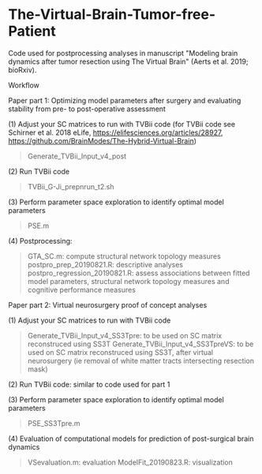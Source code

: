 # The-Virtual-Brain-Tumor-free-Patient
Code used for postprocessing analyses in manuscript "Modeling brain dynamics after tumor resection using The Virtual Brain" (Aerts et al. 2019; bioRxiv).

Workflow

Paper part 1: Optimizing model parameters after surgery and evaluating stability from pre- to post-operative assessment

(1) Adjust your SC matrices to run with TVBii code (for TVBii code see Schirner et al. 2018 eLife, https://elifesciences.org/articles/28927, https://github.com/BrainModes/The-Hybrid-Virtual-Brain)
> Generate_TVBii_Input_v4_post
  
(2) Run TVBii code
> TVBii_G-Ji_prepnrun_t2.sh

(3) Perform parameter space exploration to identify optimal model parameters
> PSE.m

(4) Postprocessing:
> GTA_SC.m: compute structural network topology measures
> postpro_prep_20190821.R: descriptive analyses
> postpro_regression_20190821.R: assess associations between fitted model parameters, structural network topology measures and cognitive performance measures


Paper part 2: Virtual neurosurgery proof of concept analyses

(1) Adjust your SC matrices to run with TVBii code
> Generate_TVBii_Input_v4_SS3Tpre: to be used on SC matrix reconstruced using SS3T
> Generate_TVBii_Input_v4_SS3TpreVS: to be used on SC matrix reconstruced using SS3T, after virtual neurosurgery (ie removal of white matter tracts intersecting resection mask)

(2) Run TVBii code: similar to code used for part 1

(3) Perform parameter space exploration to identify optimal model parameters
> PSE_SS3Tpre.m

(4) Evaluation of computational models for prediction of post-surgical brain dynamics
> VSevaluation.m: evaluation
> ModelFit_20190823.R: visualization



